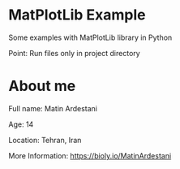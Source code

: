# MatPlotLib Example
Some examples with MatPlotLib library in Python

Point: Run files only in project directory

# About me
Full name: Matin Ardestani

Age: 14

Location: Tehran, Iran

More Information: https://bioly.io/MatinArdestani
